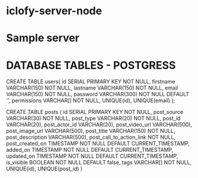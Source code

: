 # iclofy-server-node
# Sample server

# DATABASE TABLES - POSTGRESS

CREATE TABLE users(
    id SERIAL PRIMARY KEY NOT NULL,
    firstname VARCHAR(150) NOT NULL,
    lastname VARCHAR(150) NOT NULL,
    email VARCHAR(150) NOT NULL,
    password VARCHAR(300) NOT NULL DEFAULT '',
    permissions VARCHAR[] NOT NULL,
    UNIQUE(id),
    UNIQUE(email)
);

CREATE TABLE posts (
    id SERIAL PRIMARY KEY NOT NULL,
    post_source VARCHAR(30) NOT NULL,
    post_type VARCHAR(20) NOT NULL,
    post_id VARCHAR(20),
    post_actor_id VARCHAR(20),
    post_video_url VARCHAR(500),
    post_image_url VARCHAR(500),
    post_title VARCHAR(150) NOT NULL,
    post_description VARCHAR(500),
    post_call_to_action_link NOT NULL,
    post_created_on TIMESTAMP NOT NULL DEFAULT CURRENT_TIMESTAMP,
    added_on TIMESTAMP NOT NULL DEFAULT CURRENT_TIMESTAMP,
    updated_on TIMESTAMP NOT NULL DEFAULT CURRENT_TIMESTAMP,
    is_visible BOOLEAN NOT NULL DEFAULT false,
    tags VARCHAR[] NOT NULL,
    UNIQUE(id),
    UNIQUE(post_id)
)